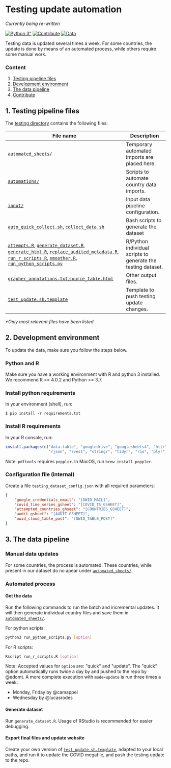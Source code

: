 # Testing update automation
_Currently being re-written_

[![Python 3"](https://img.shields.io/badge/python-3.7|3.8|3.9-blue.svg?&logo=python&logoColor=yellow)](https://www.python.org/downloads/release/python-3)
[![Contribute](https://img.shields.io/badge/-contribute-0055ff)](CONTRIBUTE.md)
[![Data](https://img.shields.io/badge/public-data-purple)](../../../public/data/)


Testing data is updated several times a week. For some countries, the update is done by means of an automated process,
while others require some manual work. 

### Content
1. [Testing pipeline files](#1-testing-pipeline-files)
2. [Development environment](#2-development-environment)
3. [The data pipeline](#3-the-data-pipeline)
4. [Contribute](CONTRIBUTE.md)
## 1. Testing pipeline files

The [testing directory](../../scripts/testing) contains the following files:


| File name      | Description |
| ----------- | ----------- |
| [`automated_sheets/`](../../scripts/testing/automated_sheets)      | Temporary automated imports are placed here.       |
| [`automations/`](../../scripts/testing/automations)      | Scripts to automate country data imports.       |
| [`input/`](../../scripts/testing/input)      | Input data pipeline configuration.       |
| [`auto_quick_collect.sh`](../../scripts/testing/auto_quick_collect.sh), [`collect_data.sh`](../../scripts/testing/collect_data.sh)      |  Bash scripts to generate the dataset    |
| [`attempts.R`](../../scripts/testing/attempts.R),  [`generate_dataset.R`](../../scripts/testing/generate_dataset.R), [`generate_html.R`](../../scripts/testing/generate_html.R), [`replace_audited_metadata.R`](../../scripts/testing/replace_audited_metadata.R), [`run_r_scripts.R`](../../scripts/testing/run_r_scripts.R), [`smoother.R`](../../scripts/testing/smoother.R), [`run_python_scripts.py`](../../scripts/testing/run_python_scripts.py)      | R/Python individual scripts to generate the testing dataset.       |
| [`grapher_annotations.txt`](../../scripts/testing/grapher_annotations.txt),[`source_table.html`](../../scripts/testing/source_table.html )       | Other output files.       |
| [`test_update.sh.template`](../../scripts/testing/test_update.sh.template)      | Template to push testing update changes.       |

_*Only most relevant files have been listed_ 


## 2. Development environment
To update the data, make sure you follow the steps below.

### Python and R
Make sure you have a working environment with R and python 3 installed. We recommend R >= 4.0.2 and Python >= 3.7.

### Install python requirements
In your environment (shell), run:

```
$ pip install -r requirements.txt
```

### Install R requirements
In your R console, run:

```r
install.packages(c("data.table", "googledrive", "googlesheets4", "httr", "imputeTS", "lubridate", "pdftools", "retry", 
                   "rjson", "rvest", "stringr", "tidyr", "rio", "plyr", "bit64"))
```

Note: `pdftools` requires `poppler`. In MacOS, run `brew install poppler`.

### Configuration file (internal)

Create a file `testing_dataset_config.json` with all required parameters:

```json
{
    "google_credentials_email": "[OWID_MAIL]",
    "covid_time_series_gsheet": "[COVID_TS_GSHEET]",
    "attempted_countries_ghseet": "[COUNTRIES_GSHEET]",
    "audit_gsheet": "[AUDIT_GSHEET]",
    "owid_cloud_table_post": "[OWID_TABLE_POST]"
}
```

## 3. The data pipeline

### Manual data updates
For some countries, the process is automated. These countries, while present in our dataset do no apear under
[`automated_sheets/`](../../scripts/testing/automated_sheets).

### Automated process

#### Get the data
Run the following commands to run the batch and incremental updates. It will then generate individual country files and
save them in [`automated_sheets/`](../../scripts/testing/automated_sheets).

For python scripts:
```bash
python3 run_python_scripts.py [option]
```

For R scripts:
```bash
Rscript run_r_scripts.R [option]
```

Note: Accepted values for `option` are: "quick" and "update". The "quick" option automatically runs twice a day by
and pushed to the repo by @edomt. A more complete execution with `mode=update` is run three times a week:
- Monday, Friday by @camappel
- Wednesday by @lucasrodes


#### Generate dataset

Run `generate_dataset.R`. Usage of RStudio is recommended for easier debugging.

#### Export final files and update website

Create your own version of [`test_update.sh.template`](../../scripts/testing/test_update.sh.template), adapted to your local paths, and run it to update the COVID megafile, and push the testing update to the repo.
